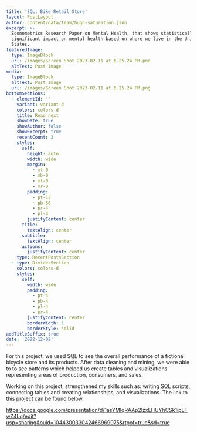 ```yaml
---
title: 'SQL: Bike Retail Store'
layout: PostLayout
author: content/data/team/hugh-saturation.json
excerpt: >-
  Econometrics Research Paper on Mental Health, that shows statistically
  significant impact on mental health based on where we live in the United
  States.
featuredImage:
  type: ImageBlock
  url: /images/Screen Shot 2023-02-11 at 6.25.24 PM.png
  altText: Post Image
media:
  type: ImageBlock
  altText: Post Image
  url: /images/Screen Shot 2023-02-11 at 6.25.24 PM.png
bottomSections:
  - elementId: ''
    variant: variant-d
    colors: colors-d
    title: Read next
    showDate: true
    showAuthor: false
    showExcerpt: true
    recentCount: 3
    styles:
      self:
        height: auto
        width: wide
        margin:
          - mt-0
          - mb-0
          - ml-0
          - mr-0
        padding:
          - pt-12
          - pb-56
          - pr-4
          - pl-4
        justifyContent: center
      title:
        textAlign: center
      subtitle:
        textAlign: center
      actions:
        justifyContent: center
    type: RecentPostsSection
  - type: DividerSection
    colors: colors-d
    styles:
      self:
        width: wide
        padding:
          - pt-4
          - pb-4
          - pl-4
          - pr-4
        justifyContent: center
        borderWidth: 1
        borderStyle: solid
addTitleSuffix: true
date: '2022-12-02'
---
```

For this project, we used SQL to see the overall performance of a fictional bicycle store and its products. After data cleaning and mining, we were able to to see patterns which helped us create tables and visualizations representing areas of production, consumers, and sales. 

Working on this project, strengthened my skills such as: writing SQL scripts, connecting tables and creating relationships, and visualizations. The link to this project can be found below. 

<https://docs.google.com/presentation/d/1asYMIqRAAp2lzxLHUYhCSk1ipLFwZ4Lq/edit?usp=sharing&ouid=104430033042466969075&rtpof=true&sd=true>

>

